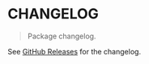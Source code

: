 # CHANGELOG

> Package changelog.

See [GitHub Releases](https://github.com/stdlib-js/utils-memoize/releases) for the changelog.